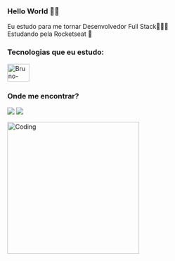 ### Hello World 🤘🏼

Eu estudo para me tornar Desenvolvedor Full Stack👨🏻‍💻<br> 
Estudando pela Rocketseat 🚀

### Tecnologias que eu estudo:
<div style="display: inline_block">
  <img align="center" alt="Bruno-NodeJs" height="40" width="50" src="https://cdn.jsdelivr.net/gh/devicons/devicon/icons/nodejs/nodejs-original.svg">
    </div>

### Onde me encontrar?

 <a href = "mailto:brunodsprazeres@gmail.com"><img src="https://img.shields.io/badge/-Gmail-%23333?style=for-the-badge&logo=gmail&logoColor=white" target="_blank"></a>
  <a href="https://www.linkedin.com/in/bruno-prazeres" target="_blank"><img src="https://img.shields.io/badge/-LinkedIn-%230077B5?style=for-the-badge&logo=linkedin&logoColor=white" target="_blank">
  
   <img align="center" alt="Coding" width="300" src="https://ardas-it.com/uploads/images/blogs/giph.gif">
  

 
 
 
 




